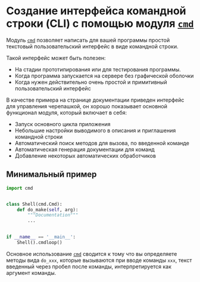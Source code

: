 # Создание интерфейса командной строки (CLI) с помощью модуля [`cmd`](https://docs.python.org/3/library/cmd.html)

Модуль [`cmd`](https://docs.python.org/3/library/cmd.html) позволяет написать для вашей программы простой текстовый пользовательский интерфейс в виде командной строки.

Такой интерфейс может быть полезен:

* На стадии прототипирования или для тестирования программы.
* Когда программа запускается на сервере без графической оболочки
* Когда нужен действительно очень простой и примитивный пользовательский интерфейс


В качестве примера на странице документации приведен интерфейс для управления черепашкой, он хорошо показывает основной функционал модуля, который включает в себя:

* Запуск основного цикла приложения
* Небольшие настройки выводимого в описания и приглашения командной строки
* Автоматический поиск методов для вызова, по введенной команде
* Автоматическая генерация документации для команд
* Добавление некоторых автоматических обработчиков


## Минимальный пример

```python
import cmd


class Shell(cmd.Cmd):
    def do_make(self, arg):
        """Documentation"""
        ...
    

if __name__ == '__main__':
    Shell().cmdloop()
```

Основное использование [`cmd`](https://docs.python.org/3/library/cmd.html) сводится к тому что вы определяете методы вида `do_xxx`, которые вызываются при вводе команды `xxx`, текст введенный через пробел после команды, интерпретируется как аргумент команды.